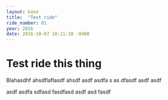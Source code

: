 ```yaml
---
layout: base
title:  "Test ride"
ride_number: 01
year: 2016
date: 2016-10-07 10:11:18 -0400
---
```


# Test ride this thing



Blahasdhf ahsdflaflasdf ahsdf asdf asdfa s
as dfasdf asdf asdf

asdf asdfa sdfasd fasdfasd asdf 
asd fasdf 

